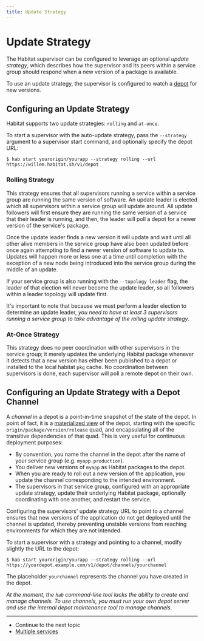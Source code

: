 ```yaml
---
title: Update Strategy
---
```


# Update Strategy

The Habitat supervisor can be configured to leverage an optional _update strategy_, which describes how the supervisor and its peers within a service group should respond when a new version of a package is available.

To use an update strategy, the supervisor is configured to watch a [depot](/docs/concepts-depot) for new versions.

## Configuring an Update Strategy

Habitat supports two update strategies: `rolling` and `at-once`.

To start a supervisor with the auto-update strategy, pass the `--strategy` argument to a supervisor start command, and optionally specify the depot URL:

    $ hab start yourorigin/yourapp --strategy rolling --url https://willem.habitat.sh/v1/depot

### Rolling Strategy

This strategy ensures that all supervisors running a service within a service group are running the same version of software. An update leader is elected which all supervisors within a service group will update around. All update followers will first ensure they are running the same version of a service that their leader is running, and then, the leader will poll a depot for a newer version of the service's package.

Once the update leader finds a new version it will update and wait until all other alive members in the service group have also been updated before once again attempting to find a newer version of software to update to. Updates will happen more or less one at a time until completion with the exception of a new node being introduced into the service group during the middle of an update.

If your service group is also running with the `--topology leader` flag, the leader of that election will never become the update leader, so all followers within a leader topology will update first.

It's important to note that because we must perform a leader election to determine an update leader, *you need to have at least 3 supervisors running a service group to take advantage of the rolling update strategy*.

### At-Once Strategy

This strategy does no peer coordination with other supervisors in the service group; it merely updates the underlying Habitat package whenever it detects that a new version has either been published to a depot or installed to the local habitat `pkg` cache. No coordination between supervisors is done, each supervisor will poll a remote depot on their own.

## Configuring an Update Strategy with a Depot Channel

A _channel_ in a depot is a point-in-time snapshot of the state of the depot. In point of fact, it is a [materialized view](https://en.wikipedia.org/wiki/Materialized_view) of the depot, starting with the specific `origin/package/version/release` quad, and encapsulating all of the transitive dependencies of that quad. This is very useful for continuous deployment purposes:

* By convention, you name the channel in the depot after the name of your service group (e.g. `myapp.production`).
* You deliver new versions of `myapp` as Habitat packages to the depot.
* When you are ready to roll out a new version of the application, you update the channel corresponding to the intended environment.
* The supervisors in that service group, configured with an appropriate update strategy, update their underlying Habitat package, optionally coordinating with one another, and restart the service.

Configuring the supervisors'  update strategy URL to point to a channel ensures that new versions of the application do not get deployed until the channel is updated, thereby preventing unstable versions from reaching environments for which they are not intended.

To start a supervisor with a strategy and pointing to a channel, modify slightly the URL to the depot:

    $ hab start yourorigin/yourapp --strategy rolling --url https://yourdepot.example.com/v1/depot/channels/yourchannel

The placeholder `yourchannel` represents the channel you have created in the depot.

_At the moment, the `hab` command-line tool lacks the ability to create and manage channels. To use channels, you must run your own depot server and use the internal depot maintenance tool to manage channels_.

<hr>
<ul class="main-content--link-nav">
  <li>Continue to the next topic</li>
  <li><a href="/docs/run-packages-multiple-services">Multiple services</a></li>
</ul>
